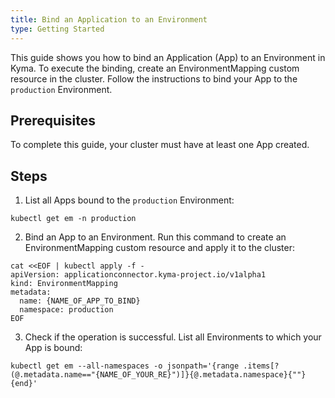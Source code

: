 ```yaml
---
title: Bind an Application to an Environment
type: Getting Started
---
```


This guide shows you how to bind an Application (App) to an Environment in Kyma. To execute the binding, create an EnvironmentMapping custom resource in the cluster. Follow the instructions to bind your App to the `production` Environment.

## Prerequisites

To complete this guide, your cluster must have at least one App created.

## Steps

1. List all Apps bound to the `production` Environment:
  ```
  kubectl get em -n production
  ```

2. Bind an App to an Environment. Run this command to create an EnvironmentMapping custom resource and apply it to the cluster:

  ```
  cat <<EOF | kubectl apply -f -
  apiVersion: applicationconnector.kyma-project.io/v1alpha1
  kind: EnvironmentMapping
  metadata:
    name: {NAME_OF_APP_TO_BIND}
    namespace: production
  EOF
  ```

3. Check if the operation is successful. List all Environments to which your App is bound:
  ```
  kubectl get em --all-namespaces -o jsonpath='{range .items[?(@.metadata.name=="{NAME_OF_YOUR_RE}")]}{@.metadata.namespace}{""}{end}'
  ```
